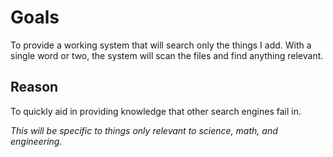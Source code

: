<!DOCTYPE html>
<html>
  
  <head>
  <title>Knowledge Database</title>
  </head>

<body>

<h1>Goals</h1>
<p>To provide a working system that will search only the things I add. With a single word or two, the system will scan the files and find anything relevant.</p>

<h2>Reason</h2>
<p>To quickly aid in providing knowledge that other search engines fail in.</p>

<p><i>This will be specific to things only relevant to science, math, and engineering. </i></p>

</body>
</html>




